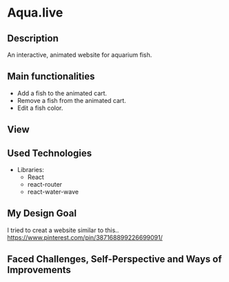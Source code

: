 # Aqua.live

##  Description
An interactive, animated website for aquarium fish.

##  Main functionalities
- Add a fish to the animated cart.
- Remove a fish from the animated cart.
- Edit a fish color.


## View

##  Used Technologies
- Libraries:
  - React 
  - react-router 
  - react-water-wave

## My Design Goal
I tried to creat a website similar to this..
https://www.pinterest.com/pin/387168899226699091/

## Faced Challenges, Self-Perspective and Ways of Improvements
